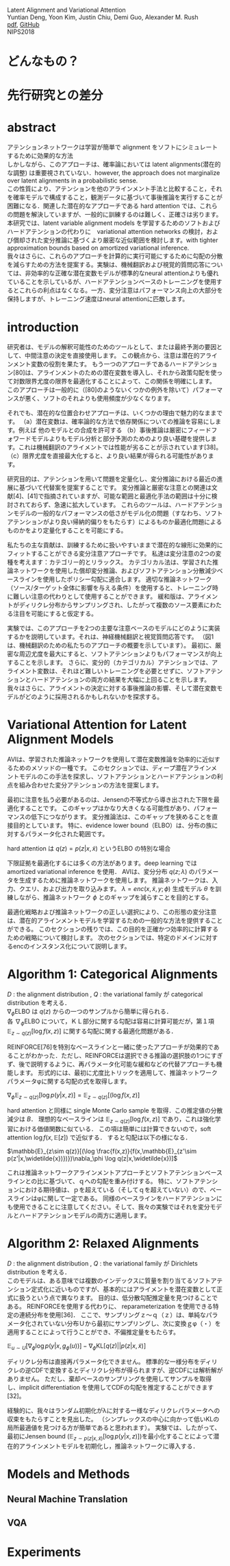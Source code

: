 Latent Alignment and Variational Attention  
Yuntian Deng, Yoon Kim, Justin Chiu, Demi Guo, Alexander M. Rush  
[pdf](http://papers.nips.cc/paper/8179-latent-alignment-and-variational-attention.pdf), [GitHub](https://github.com/harvardnlp/var-attn/)  
NIPS2018

# どんなもの？


# 先行研究との差分


# abstract
アテンションネットワークは学習が簡単で alignment をソフトにシミュレートするために効果的な方法  
しかしながら、このアプローチは、確率論においては latent alignments(潜在的な調整) は重要視されていない．however, the approach does not marginalize over latent alignments in a probabilistic sense.   
この性質により、アテンションを他のアラインメント手法と比較すること，それを確率モデルで構成すること，観測データに基づいて事後推論を実行することが困難になる．関連した潜在的なアプローチである hard attention では、これらの問題を解決していますが、一般的に訓練するのは難しく、正確さは劣ります。  
本研究では、latent variable alignment models を学習するためのソフトおよびハードアテンションの代わりに　variational attention networks の検討，および償却された変分推論に基づくより厳密な近似範囲を検討します。with tighter approximation bounds based on amortized variational inference.   
我々はさらに、これらのアプローチを計算的に実行可能にするために勾配の分散を減らすための方法を提案する。実験は、機械翻訳および視覚的質問応答については、非効率的な正確な潜在変数モデルが標準的なneural attentionよりも優れていることを示しているが、ハードアテンションベースのトレーニングを使用するとこれらの利点はなくなる。一方、変分注意はパフォーマンス向上の大部分を保持しますが、トレーニング速度はneural attentionに匹敵します。

# introduction
研究者は、モデルの解釈可能性のためのツールとして、または最終予測の要因として、中間注意の決定を直接使用します。 この観点から、注意は潜在的アラインメント変数の役割を果たす。 もう一つのアプローチであるハードアテンション[80]は、アラインメントのための潜在変数を導入し、それから政策勾配を使って対数限界尤度の限界を最適化することによって、この関係を明確にします。 このアプローチは一般的に（[80]のようないくつかの例外を除いて）パフォーマンスが悪く、ソフトのそれよりも使用頻度が少なくなります。  

それでも、潜在的な位置合わせアプローチは、いくつかの理由で魅力的なままです。
（a）潜在変数は、確率論的な方法で依存関係についての推論を容易にします。例えば 他のモデルとの合成を許可する
（b）事後推論は厳密にフィードフォワードモデルよりもモデル分析と部分予測のためのより良い基礎を提供します。これは機械翻訳のアライメントでは性能が劣ることが示されています[38]。
（c）限界尤度を直接最大化すると、より良い結果が得られる可能性があります。

研究目的は、アテンションを用いて問題を定量化し、変分推論における最近の進展に基づいて代替案を提案することです。 変分推論と厳密な注意との関連は文献[4]、[41]で指摘されていますが、可能な範囲と最適化手法の範囲は十分に検討されておらず、急速に拡大しています。 これらのツールは、ハードアテンションモデルの一般的なパフォーマンスの低さがモデル化の問題（すなわち、ソフトアテンションがより良い帰納的偏りをもたらす）によるものか最適化問題によるものかをより定量化することを可能にする。

私たちの主な貢献は、訓練するために扱いやすいままで潜在的な線形に効果的にフィットすることができる変分注意アプローチです。 私達は変分注意の2つの変種を考えます：カテゴリー的とリラックス。 カテゴリカル法は、学習された推論ネットワークを使用した償却変分推論、およびソフトアテンション分散減少ベースラインを使用したポリシー勾配に適合します。 適切な推論ネットワーク（ソース/ターゲット全体に影響を与える条件）を使用すると、トレーニング時に難しい注意の代わりとして使用することができます。 緩和版は、アライメントがディリクレ分布からサンプリングされ、したがって複数のソース要素にわたる注目を可能にすると仮定する。

実験では、このアプローチを2つの主要な注意ベースのモデルにどのように実装するかを説明しています。それは、神経機械翻訳と視覚質問応答です。 （図1は、機械翻訳のための私たちのアプローチの概要を示しています）。 最初に、厳密な周辺尤度を最大にすると、ソフトアテンションよりもパフォーマンスが向上することを示します。 さらに、変分的（カテゴリカル）アテンションでは、アライメント変数は、それほど難しいトレーニングを必要とせずに、ソフトアテンションとハードアテンションの両方の結果を大幅に上回ることを示します。 我々はさらに、アライメントの決定に対する事後推論の影響、そして潜在変数モデルがどのように採用されるかもしれないかを探求する。

# Variational Attention for Latent Alignment Models
AVIは、学習された推論ネットワークを使用して潜在変数推論を効率的に近似するためのメソッドの一種です。
このセクションでは、ディープ潜在アラインメントモデルのこの手法を探求し、ソフトアテンションとハードアテンションの利点を組み合わせた変分アテンションの方法を提案します。

最初に注意を払う必要があるのは、Jensenの不等式から導き出された下限を最適化することです。 このギャップはかなり大きくなる可能性があり、パフォーマンスの低下につながります。 変分推論法は、このギャップを狭めることを直接目的としています。
特に、evidence lower bound（ELBO）は、分布の族に対するパラメータ化された範囲です。

hard attention は $q(z) = p(z|x,\widetilde{x})$ というELBO の特別な場合

下限証拠を最適化するには多くの方法があります。deep learning では amortized variational inference を使用． AVIは、変分分布 $q(z; \lambda)$ のパラメータを生成するために推論ネットワークを使用します。 推論ネットワークは、入力、クエリ、および出力を取り込みます。 $\lambda = enc(x,\widetilde{x},y;\phi)$
生成モデル $\theta$ を訓練しながら、推論ネットワーク $\phi$ とのギャップを減らすことを目的とする。


最適化戦略および推論ネットワークの正しい選択により、この形態の変分注意は、潜在的アラインメントモデルを学習するための一般的な方法を提供することができる。 このセクションの残りでは、この目的を正確かつ効率的に計算するための戦略について検討します。 次のセクションでは、特定のドメインに対するencのインスタンス化について説明します。

# Algorithm 1: Categorical Alignments
$D$ : the alignment distribution , $Q$ :  the variational family が categorical distribution を考える．  
$\nabla_\phi \text{ELBO}$ は $q(z)$ からの一つのサンプルから簡単に得られる．  
各 $\nabla_\phi \text{ELBO}$ について，ＫＬ部分に関する勾配は容易に計算可能だが，第１項 $\mathbb{E}_{z\sim q(z)}[\log f(x,z)]$ に関する勾配に関する最適化問題がある．  

REINFORCE[76]を特別なベースラインと一緒に使ったアプローチが効果的であることがわかった．ただし、REINFORCEは選択できる推論の選択肢の1つにすぎず、後で説明するように、再パラメータ化可能な緩和などの代替アプローチも機能します。 形式的には、最初に尤度比トリックを適用して、推論ネットワークパラメータφに関する勾配の式を取得します。

$\nabla_\phi \mathbb{E}_{z\sim q(z)}[\log p(y|x,z)] = \mathbb{E}_{z\sim q(z)}[(\log f(x,z)]$

hard attention と同様に single Monte Carlo sample を取得．この推定値の分散減少は $B$．
理想的なベースラインは $\mathbb{E}_{z\sim q(z)}[\log f(x,z)]$ であり，これは強化学習における価値関数に似ている．
この項は簡単には計算できないので，soft attention $\log f(x,\mathbb{E}[z])$ で近似する．
すると勾配は以下の様になる．

$\mathbb{E}_{z\sim q(z)}[(\log \frac{f(x,z)}{f(x,\mathbb{E}_{z'\sim p(z'|x,\widetilde{x})})})\nabla_\phi \log q(z|x,\widetilde{x})]$

これは推論ネットワークアラインメントアプローチとソフトアテンションベースラインとの比に基づいて、ｑへの勾配を重み付けする。 特に、ソフトアテンションにおける期待値は、ｐを超えている（そしてｑを超えていない）ので、ベースラインはφに関して一定である。 同様のベースラインをハードアテンションにも使用できることに注意してください。そして、我々の実験ではそれを変分モデルとハードアテンションモデルの両方に適用します。

# Algorithm 2: Relaxed Alignments
$D$ : the alignment distribution , $Q$ :  the variational family が Dirichlets distribution を考える．  
このモデルは、ある意味では複数のインデックスに質量を割り当てるソフトアテンション定式化に近いものですが、基本的にはアライメントを潜在変数として正式に扱うという点で異なります。 目的は、低分散勾配推定量を見つけることである。 REINFORCEを使用する代わりに、 reparameterization を使用できる特定の連続分布を使用[36]．
ここで、サンプリングｚ〜ｑ（ｚ）は、単純なパラメータ化されていない分布Ｕから最初にサンプリングし、次に変換ｇφ（・）を適用することによって行うことができ、不偏推定量をもたらす。

$\mathbb{E}_{u\sim U}[\nabla_\phi \log p(y|x,g_\phi (u))] - \nabla_\phi \text{KL}[q(z)||p(z|x,\widetilde{x})]$

ディリクレ分布は直接再パラメータ化できません。 標準的な一様分布をディリクレの逆CDFで変換するとディリクレ分布が得られますが、逆CDFには解析解がありません。 ただし、棄却ベースのサンプリングを使用してサンプルを取得し、implicit differentiation を使用してCDFの勾配を推定することができます[32]。

経験的に、我々はランダム初期化がλに対する一様なディリクレパラメータへの収束をもたらすことを見出した。 （シンプレックスの中心に向かって低いKLの局所最適値を見つける方が簡単であると思われます）。 実験では、したがって、最初にJensen bound ($\mathbb{E}_{z\sim p(z|x,\widetilde{x})} [\log p(y|x,z)]$)を最小化することによって潜在的アラインメントモデルを初期化し，推論ネットワークに導入する．


# Models and Methods

## Neural Machine Translation


## VQA

# Experiments
